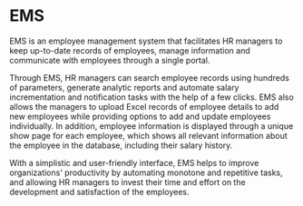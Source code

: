 # EMS
EMS is an employee management system that facilitates HR managers to keep up-to-date records of employees, manage information and communicate with employees through a single portal.
 

Through EMS, HR managers can search employee records using hundreds of parameters, generate analytic reports and automate salary incrementation and notification tasks with the help of a few clicks.
EMS also allows the managers to upload Excel records of employee details to add new employees while providing options to add and update employees individually. In addition, employee information is
displayed through a unique show page for each employee, which shows all relevant information about the employee in the database, including their salary history.

With a simplistic and user-friendly interface, EMS helps to improve organizations&#39; productivity by automating monotone and repetitive tasks, and allowing HR managers to invest their time and effort on the development and satisfaction of the employees.
